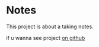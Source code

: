 # Notes

This project is about a taking notes.

if u wanna see project [on github](https://kuzeysg.github.io/notes/index.html)